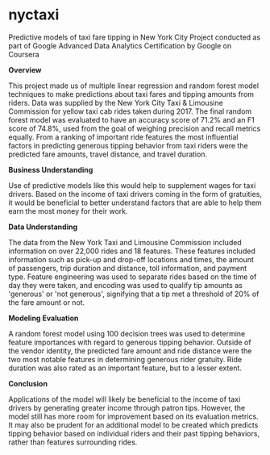 # nyctaxi
Predictive models of taxi fare tipping in New York City
Project conducted as part of Google Advanced Data Analytics Certification by Google on Coursera

**Overview**

This project made us of multiple linear regression and random forest model techniques to make predictions about taxi fares and tipping amounts from riders. Data was supplied by the New York City Taxi & Limousine Commission for yellow taxi cab rides taken during 2017. The final random forest model was evaluated to have an accuracy score of 71.2% and an F1 score of 74.8%, used from the goal of weighing precision and recall metrics equally. From a ranking of important ride features the most influential factors in predicting generous tipping behavior from taxi riders were the predicted fare amounts, travel distance, and travel duration.

**Business Understanding**

Use of predictive models like this would help to supplement wages for taxi drivers. Based on the income of taxi drivers coming in the form of gratuities, it would be beneficial to better understand factors that are able to help them earn the most money for their work.

**Data Understanding**

The data from the New York Taxi and Limousine Commission included information on over 22,000 rides and 18 features. These features included information such as pick-up and drop-off locations and times, the amount of passengers, trip duration and distance, toll information, and payment type. Feature engineering was used to separate rides based on the time of day they were taken, and encoding was used to qualify tip amounts as 'generous' or 'not generous', signifying that a tip met a threshold of 20% of the fare amount or not.

**Modeling Evaluation**

A random forest model using 100 decision trees was used to determine feature importances with regard to generous tipping behavior. Outside of the vendor identity, the predicted fare amount and ride distance were the two most notable features in determining generous rider gratuity. Ride duration was also rated as an important feature, but to a lesser extent.

**Conclusion**

Applications of the model will likely be beneficial to the income of taxi drivers by generating greater income through patron tips. However, the model still has more room for improvement based on its evaluation metrics. It may also be prudent for an additional model to be created which predicts tipping behavior based on individual riders and their past tipping behaviors, rather than features surrounding rides.
